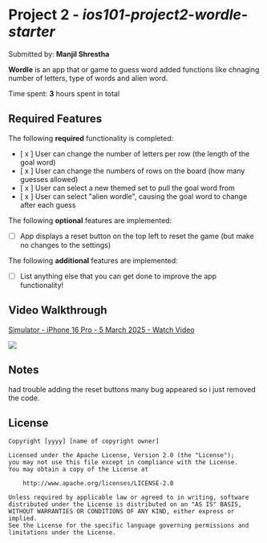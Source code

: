 
# Project 2 - *ios101-project2-wordle-starter*

Submitted by: **Manjil Shrestha**

**Wordle** is an app that or game to guess word added functions like chnaging number of letters, type of words and alien word. 
 
Time spent: **3** hours spent in total

## Required Features

The following **required** functionality is completed:

- [ x ] User can change the number of letters per row (the length of the goal word)
- [ x ] User can change the numbers of rows on the board (how many guesses allowed)
- [ x ] User can select a new themed set to pull the goal word from
- [ x ] User can select "alien wordle", causing the goal word to change after each guess


The following **optional** features are implemented:

- [ ] App displays a reset button on the top left to reset the game (but make no changes to the settings)

The following **additional** features are implemented:

- [ ] List anything else that you can get done to improve the app functionality!

## Video Walkthrough

<div>
    <a href="https://www.loom.com/share/e772ac316cb74e9785e09004c5deb68d">
      <p>Simulator - iPhone 16 Pro - 5 March 2025 - Watch Video</p>
    </a>
    <a href="https://www.loom.com/share/e772ac316cb74e9785e09004c5deb68d">
      <img style="max-width:300px;" src="https://cdn.loom.com/sessions/thumbnails/e772ac316cb74e9785e09004c5deb68d-3d17999127c59719-full-play.gif">
    </a>
  </div>

## Notes

had trouble adding the reset buttons many bug appeared so i just removed the code.
## License

    Copyright [yyyy] [name of copyright owner]

    Licensed under the Apache License, Version 2.0 (the "License");
    you may not use this file except in compliance with the License.
    You may obtain a copy of the License at

        http://www.apache.org/licenses/LICENSE-2.0

    Unless required by applicable law or agreed to in writing, software
    distributed under the License is distributed on an "AS IS" BASIS,
    WITHOUT WARRANTIES OR CONDITIONS OF ANY KIND, either express or implied.
    See the License for the specific language governing permissions and
    limitations under the License.

